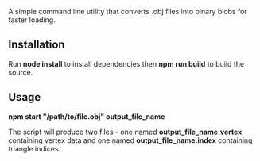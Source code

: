 A simple command line utility that converts .obj files into binary blobs for faster loading.

## Installation

Run **node install** to install dependencies then **npm run build** to build the source.

## Usage

**npm start "/path/to/file.obj" output_file_name**

The script will produce two files - one named **output_file_name.vertex** containing vertex data and one named **output_file_name.index** containing triangle indices.